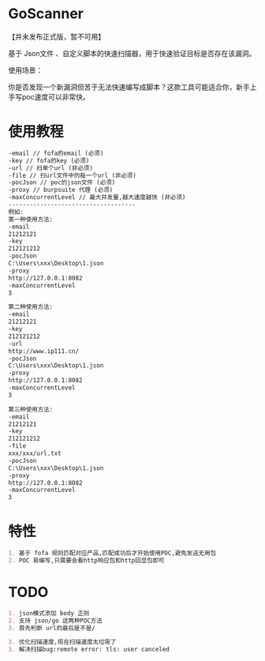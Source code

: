 # GoScanner 

【并未发布正式版，暂不可用】

基于 Json文件 、自定义脚本的快速扫描器，用于快速验证目标是否存在该漏洞。

使用场景：

你是否发现一个新漏洞但苦于无法快速编写成脚本？这款工具可能适合你，新手上手写poc速度可以非常快。



# 使用教程

```md
-email // fofa的email (必须)
-key // fofa的key (必须)
-url // 扫单个url (非必须)
-file // 扫url文件中的每一个url (非必须)
-pocJson // poc的json文件 (必须)
-proxy // burpsuite 代理 (必须)
-maxConcurrentLevel // 最大并发量,越大速度越快 (非必须)
------------------------------------
例如:
第一种使用方法:
-email
21212121
-key
212121212
-pocJson
C:\Users\xxx\Desktop\1.json
-proxy
http://127.0.0.1:8082
-maxConcurrentLevel
3

第二种使用方法:
-email
21212121
-key
212121212
-url
http://www.ip111.cn/
-pocJson
C:\Users\xxx\Desktop\1.json
-proxy
http://127.0.0.1:8082
-maxConcurrentLevel
3

第三种使用方法:
-email
21212121
-key
212121212
-file
xxx/xxx/url.txt
-pocJson
C:\Users\xxx\Desktop\1.json
-proxy
http://127.0.0.1:8082
-maxConcurrentLevel
3
```



# 特性

```md
1. 基于 fofa 规则匹配对应产品,匹配成功后才开始使用POC,避免发送无用包
2. POC 易编写,只需要会看http响应包和http回显包即可
```



# TODO

```md
1. json模式添加 body 正则
2. 支持 json/go 这两种POC方法
3. 首先判断 url的最后是不是/

3. 优化扫描速度,现在扫描速度太垃圾了
3. 解决扫描bug:remote error: tls: user canceled
```

